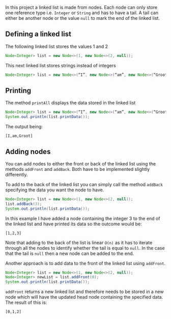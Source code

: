 In this project a linked list is made from nodes. Each node can only store one reference type i.e. `Integer` or `String` and has to have a tail. A tail can either be another node or the value `null` to mark the end of the linked list.

## Defining a linked list

The following linked list stores the values 1 and 2

```java
Node<Integer> list = new Node<>(1, new Node<>(2, null)); 
```

This next linked list stores strings instead of integers

```java
Node<Integer> list = new Node<>(“I”, new Node<>(“am”, new Node<>(“Groot”, null))); 
```

## Printing

The method `printAll` displays the data stored in the linked list

```java
Node<Integer> list = new Node<>(“I”, new Node<>(“am”, new Node<>(“Groot”, null))); 
System.out.println(list.printData());
```

The output being:

```
[I,am,Groot]
```

## Adding nodes

You can add nodes to either the front or back of the linked list using the methods `addFront` and `addBack`. Both have to be implemented slightly differently.

To add to the back of the linked list you can simply call the method `addBack` specifying the data you want the node to have.

```java
Node<Integer> list = new Node<>(1, new Node<>(2, null));
list.addBack(3);
System.out.println(list.printData()); 
```
In this example I have added a node containing the integer 3 to the end of the linked list and have printed its data so the outcome would be:

```
[1,2,3]
```
Note that adding to the back of the list is linear `O(n)` as it has to iterate through all the nodes to identify whether the tail is equal to `null`. In the case that the tail is `null` then a new node can be added to the end.

Another approach is to add data to the front of the linked list using `addFront`.

```java
Node<Integer> list = new Node<>(1, new Node<>(2, null));
Node<Integer> newList = list.addFront(0);
System.out.println(list.printData());
```

`addFront` returns a new linked list and therefore needs to be stored in a new node which will have the updated head node containing the specified data. The result of this is:

```
[0,1,2]
```
